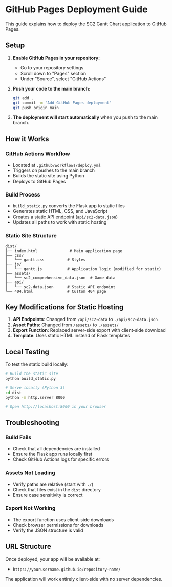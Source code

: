 # GitHub Pages Deployment Guide

This guide explains how to deploy the SC2 Gantt Chart application to GitHub Pages.

## Setup

1. **Enable GitHub Pages in your repository:**
   - Go to your repository settings
   - Scroll down to "Pages" section
   - Under "Source", select "GitHub Actions"

2. **Push your code to the main branch:**
   ```bash
   git add .
   git commit -m "Add GitHub Pages deployment"
   git push origin main
   ```

3. **The deployment will start automatically** when you push to the main branch.

## How it Works

### GitHub Actions Workflow
- Located at `.github/workflows/deploy.yml`
- Triggers on pushes to the main branch
- Builds the static site using Python
- Deploys to GitHub Pages

### Build Process
- `build_static.py` converts the Flask app to static files
- Generates static HTML, CSS, and JavaScript
- Creates a static API endpoint (`api/sc2-data.json`)
- Updates all paths to work with static hosting

### Static Site Structure
```
dist/
├── index.html              # Main application page
├── css/
│   └── gantt.css          # Styles
├── js/
│   └── gantt.js           # Application logic (modified for static)
├── assets/
│   └── sc2_comprehensive_data.json  # Game data
├── api/
│   └── sc2-data.json      # Static API endpoint
└── 404.html               # Custom 404 page
```

## Key Modifications for Static Hosting

1. **API Endpoints**: Changed from `/api/sc2-data` to `./api/sc2-data.json`
2. **Asset Paths**: Changed from `/assets/` to `./assets/`
3. **Export Function**: Replaced server-side export with client-side download
4. **Template**: Uses static HTML instead of Flask templates

## Local Testing

To test the static build locally:

```bash
# Build the static site
python build_static.py

# Serve locally (Python 3)
cd dist
python -m http.server 8000

# Open http://localhost:8000 in your browser
```

## Troubleshooting

### Build Fails
- Check that all dependencies are installed
- Ensure the Flask app runs locally first
- Check GitHub Actions logs for specific errors

### Assets Not Loading
- Verify paths are relative (start with `./`)
- Check that files exist in the `dist` directory
- Ensure case sensitivity is correct

### Export Not Working
- The export function uses client-side downloads
- Check browser permissions for downloads
- Verify the JSON structure is valid

## URL Structure

Once deployed, your app will be available at:
- `https://yourusername.github.io/repository-name/`

The application will work entirely client-side with no server dependencies.